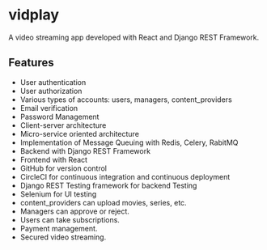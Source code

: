 # vidplay
A video streaming app developed with React and Django REST Framework.

## Features
- User authentication
- User authorization
- Various types of accounts: users, managers, content_providers
- Email verification
- Password Management
- Client-server architecture
- Micro-service oriented architecture
- Implementation of Message Queuing with Redis, Celery, RabitMQ
- Backend with Django REST Framework
- Frontend with React
- GitHub for version control
- CircleCI for continuous integration and continuous deployment
- Django REST Testing framework for backend Testing
- Selenium for UI testing
- content_providers can upload movies, series, etc.
- Managers can approve or reject.
- Users can take subscriptions.
- Payment management.
- Secured video streaming.
